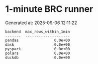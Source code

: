 # 1-minute BRC runner

Generated at: 2025-09-06 12:11:22

```text
backend  max_rows_within_1min
-------  --------------------
pandas                0.0e+00
dask                  0.0e+00
pyspark               0.0e+00
polars                0.0e+00
duckdb                0.0e+00
```
